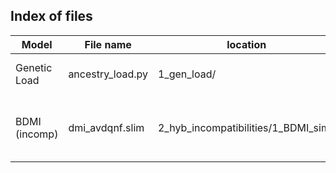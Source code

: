 
## Index of files


Model| File name| location | description
------------ | ------------ | ------------- | -------------
Genetic Load | ancestry_load.py | 1_gen_load/ | calculates ancestry proportions
BDMI (incomp) | dmi_avdqnf.slim | 2_hyb_incompatibilities/1_BDMI_sims | simulation script for hybrid incompatibility model

